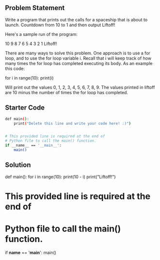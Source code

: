 ## Problem Statement

Write a program that prints out the calls for a spaceship that is about to launch. Countdown from 10 to 1 and then output Liftoff!

Here's a sample run of the program:

10
9
8
7
6
5
4
3
2
1
Liftoff!

There are many ways to solve this problem. One approach is to use a for loop, and to use the for loop variable i. Recall that i will keep track of how many times the for loop has completed executing its body. As an example this code:

for i in range(10):
    print(i)

Will print out the values 0, 1, 2, 3, 4, 5, 6, 7, 8, 9. The values printed in liftoff are 10 minus the number of times the for loop has completed.

## Starter Code

```bash
def main():
    print("Delete this line and write your code here! :)")


# This provided line is required at the end of
# Python file to call the main() function.
if __name__ == '__main__':
    main()
```

## Solution
def main():
    for i in range(10):
        print(10 - i)
    print("Liftoff!")

# This provided line is required at the end of
# Python file to call the main() function.
if __name__ == '__main__':
    main()
